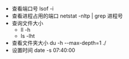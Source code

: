 - 查看端口号 lsof -i
- 查看进程占用的端口 netstat -nltp | grep  进程号
- 查询文件大小 
  - ll -h
  - ls -lht
- 查看文件夹大小 du -h --max-depth=1 ./
- 设置时间 date -s 07:40:00
